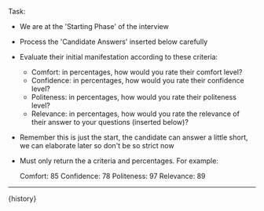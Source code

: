 Task:
- We are at the 'Starting Phase' of the interview
- Process the 'Candidate Answers' inserted below carefully
- Evaluate their initial manifestation according to these criteria:
    - Comfort: in percentages, how would you rate their comfort level?
    - Confidence: in percentages, how would you rate their confidence level?
    - Politeness: in percentages, how would you rate their politeness level?
    - Relevance: in percentages, how would you rate the relevance of their answer to your questions (inserted below)? 
- Remember this is just the start, the candidate can answer a little short, we can elaborate later so don't be so strict now
- Must only return the a criteria and percentages. For example:

    Comfort: 85
    Confidence: 78
    Politeness: 97
    Relevance: 89

---
{history}